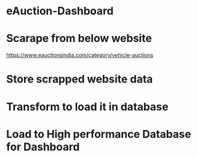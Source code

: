 # eAuction-Dashboard


# Scarape from below website
https://www.eauctionsindia.com/category/vehicle-auctions

# Store scrapped website data

# Transform to load it in database

# Load to High performance Database for Dashboard
